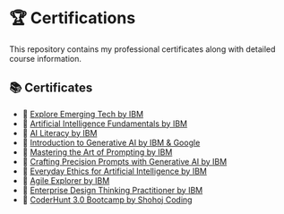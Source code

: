 # 🏆 Certifications

This repository contains my professional certificates along with detailed course information.

## 📚 Certificates

- 📄 [Explore Emerging Tech by IBM](https://github.com/Hurairiam/certifications/blob/main/Explore%20Emerging%20Tech%20by%20IBM/README.md)  
- 📄 [Artificial Intelligence Fundamentals by IBM](https://github.com/Hurairiam/certifications/blob/main/Artificial%20Intelligence%20Fundamentals%20by%20IBM/README.md)  
- 📄 [AI Literacy by IBM](https://github.com/Hurairiam/certifications/blob/main/AI%20Literacy%20by%20IBM/README.md)  
- 📄 [Introduction to Generative AI by IBM & Google](https://github.com/Hurairiam/certifications/blob/main/Introduction%20to%20Generative%20AI%20by%20Google%20and%20IBM/README.md)  
- 📄 [Mastering the Art of Prompting by IBM](https://github.com/Hurairiam/certifications/blob/main/Mastering%20the%20Art%20of%20Prompting%20by%20IBM/README.md)  
- 📄 [Crafting Precision Prompts with Generative AI by IBM](https://github.com/Hurairiam/certifications/blob/main/Crafting%20Precision%20Prompts%20with%20Generative%20AI%20by%20IBM/README.md)  
- 📄 [Everyday Ethics for Artificial Intelligence by IBM](https://github.com/Hurairiam/certifications/blob/main/Everyday%20Ethics%20for%20Artificial%20Intelligence%20by%20IBM/README.md)  
- 📄 [Agile Explorer by IBM](https://github.com/Hurairiam/certifications/blob/main/Agile%20Explorer%20by%20IBM/README.md)  
- 📄 [Enterprise Design Thinking Practitioner by IBM](https://github.com/Hurairiam/certifications/blob/main/Enterprise%20Design%20Thinking%20Practitioner%20by%20IBM/README.md)  
- 📄 [CoderHunt 3.0 Bootcamp by Shohoj Coding](https://github.com/Hurairiam/certifications/blob/main/CoderHunt%203.0%20Bootcamp%20by%20Shohoj%20Coding/README.md)  
